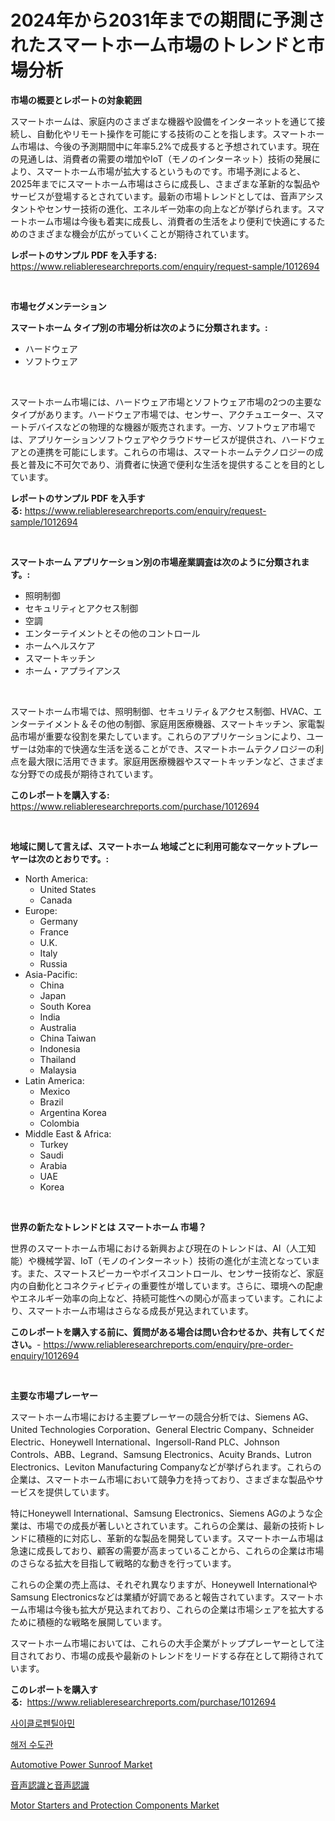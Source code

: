 <p><h1>2024年から2031年までの期間に予測されたスマートホーム市場のトレンドと市場分析</h1></p><p><strong>市場の概要とレポートの対象範囲</strong></p>
<p><p>スマートホームは、家庭内のさまざまな機器や設備をインターネットを通じて接続し、自動化やリモート操作を可能にする技術のことを指します。スマートホーム市場は、今後の予測期間中に年率5.2%で成長すると予想されています。現在の見通しは、消費者の需要の増加やIoT（モノのインターネット）技術の発展により、スマートホーム市場が拡大するというものです。市場予測によると、2025年までにスマートホーム市場はさらに成長し、さまざまな革新的な製品やサービスが登場するとされています。最新の市場トレンドとしては、音声アシスタントやセンサー技術の進化、エネルギー効率の向上などが挙げられます。スマートホーム市場は今後も着実に成長し、消費者の生活をより便利で快適にするためのさまざまな機会が広がっていくことが期待されています。</p></p>
<p><strong>レポートのサンプル PDF を入手する:</strong> <a href="https://www.reliableresearchreports.com/enquiry/request-sample/1012694">https://www.reliableresearchreports.com/enquiry/request-sample/1012694</a></p>
<p>&nbsp;</p>
<p><strong>市場セグメンテーション</strong></p>
<p><strong>スマートホーム タイプ別の市場分析は次のように分類されます。:</strong></p>
<p><ul><li>ハードウェア</li><li>ソフトウェア</li></ul></p>
<p>&nbsp;</p>
<p><p>スマートホーム市場には、ハードウェア市場とソフトウェア市場の2つの主要なタイプがあります。ハードウェア市場では、センサー、アクチュエーター、スマートデバイスなどの物理的な機器が販売されます。一方、ソフトウェア市場では、アプリケーションソフトウェアやクラウドサービスが提供され、ハードウェアとの連携を可能にします。これらの市場は、スマートホームテクノロジーの成長と普及に不可欠であり、消費者に快適で便利な生活を提供することを目的としています。</p></p>
<p><strong>レポートのサンプル PDF を入手する:</strong>&nbsp;<a href="https://www.reliableresearchreports.com/enquiry/request-sample/1012694">https://www.reliableresearchreports.com/enquiry/request-sample/1012694</a></p>
<p>&nbsp;</p>
<p><strong> スマートホーム アプリケーション別の市場産業調査は次のように分類されます。:</strong></p>
<p><ul><li>照明制御</li><li>セキュリティとアクセス制御</li><li>空調</li><li>エンターテイメントとその他のコントロール</li><li>ホームヘルスケア</li><li>スマートキッチン</li><li>ホーム・アプライアンス</li></ul></p>
<p>&nbsp;</p>
<p><p>スマートホーム市場では、照明制御、セキュリティ＆アクセス制御、HVAC、エンターテイメント＆その他の制御、家庭用医療機器、スマートキッチン、家電製品市場が重要な役割を果たしています。これらのアプリケーションにより、ユーザーは効率的で快適な生活を送ることができ、スマートホームテクノロジーの利点を最大限に活用できます。家庭用医療機器やスマートキッチンなど、さまざまな分野での成長が期待されています。</p></p>
<p><strong>このレポートを購入する:</strong>&nbsp; <a href="https://www.reliableresearchreports.com/purchase/1012694">https://www.reliableresearchreports.com/purchase/1012694</a></p>
<p>&nbsp;</p>
<p><strong>地域に関して言えば、スマートホーム 地域ごとに利用可能なマーケットプレーヤーは次のとおりです。:</strong></p>
<p><ul>
    <li>
        North America:
        <ul>
            <li>United States</li>
            <li>Canada</li>
        </ul>
    </li>
    <li>
        Europe:
        <ul>
            <li>Germany</li>
            <li>France</li>
            <li>U.K.</li>
            <li>Italy</li>
            <li>Russia</li>
        </ul>
    </li>
    <li>
        Asia-Pacific:
        <ul>
            <li>China</li>
            <li>Japan</li>
            <li>South Korea</li>
            <li>India</li>
            <li>Australia</li>
            <li>China Taiwan</li>
            <li>Indonesia</li>
            <li>Thailand</li>
            <li>Malaysia</li>
        </ul>
    </li>
    <li>
        Latin America:
        <ul>
            <li>Mexico</li>
            <li>Brazil</li>
            <li>Argentina Korea</li>
            <li>Colombia</li>
        </ul>
    </li>
    <li>
        Middle East & Africa:
        <ul>
            <li>Turkey</li>
            <li>Saudi</li>
            <li>Arabia</li>
            <li>UAE</li>
            <li>Korea</li>
        </ul>
    </li>
    </ul></p>
<p>&nbsp;</p>
<p><strong>世界の新たなトレンドとは スマートホーム 市場？</strong></p>
<p><p>世界のスマートホーム市場における新興および現在のトレンドは、AI（人工知能）や機械学習、IoT（モノのインターネット）技術の進化が主流となっています。また、スマートスピーカーやボイスコントロール、センサー技術など、家庭内の自動化とコネクティビティの重要性が増しています。さらに、環境への配慮やエネルギー効率の向上など、持続可能性への関心が高まっています。これにより、スマートホーム市場はさらなる成長が見込まれています。</p></p>
<p><strong>このレポートを購入する前に、質問がある場合は問い合わせるか、共有してください。</strong>- <a href="https://www.reliableresearchreports.com/enquiry/pre-order-enquiry/1012694">https://www.reliableresearchreports.com/enquiry/pre-order-enquiry/1012694</a></p>
<p>&nbsp;</p>
<p><strong>主要な市場プレーヤー</strong></p>
<p><p>スマートホーム市場における主要プレーヤーの競合分析では、Siemens AG、United Technologies Corporation、General Electric Company、Schneider Electric、Honeywell International、Ingersoll-Rand PLC、Johnson Controls、ABB、Legrand、Samsung Electronics、Acuity Brands、Lutron Electronics、Leviton Manufacturing Companyなどが挙げられます。これらの企業は、スマートホーム市場において競争力を持っており、さまざまな製品やサービスを提供しています。</p><p>特にHoneywell International、Samsung Electronics、Siemens AGのような企業は、市場での成長が著しいとされています。これらの企業は、最新の技術トレンドに積極的に対応し、革新的な製品を開発しています。スマートホーム市場は急速に成長しており、顧客の需要が高まっていることから、これらの企業は市場のさらなる拡大を目指して戦略的な動きを行っています。</p><p>これらの企業の売上高は、それぞれ異なりますが、Honeywell InternationalやSamsung Electronicsなどは業績が好調であると報告されています。スマートホーム市場は今後も拡大が見込まれており、これらの企業は市場シェアを拡大するために積極的な戦略を展開しています。</p><p>スマートホーム市場においては、これらの大手企業がトッププレーヤーとして注目されており、市場の成長や最新のトレンドをリードする存在として期待されています。</p></p>
<p><strong>このレポートを購入する:</strong>&nbsp;&nbsp;<a href="https://www.reliableresearchreports.com/purchase/1012694">https://www.reliableresearchreports.com/purchase/1012694</a></p>
<p><p><a href="https://medium.com/@mujgankortalih/%EC%82%AC%EC%9D%B4%ED%81%AC%EB%A1%9C%ED%8E%9C%ED%8B%B8%EC%95%84%EB%AF%BC-%EC%8B%9C%EC%9E%A5-%EB%8F%99%ED%96%A5-%EC%8B%9C%EC%9E%A5-%EB%8F%99%ED%96%A5-%EC%84%B1%EC%9E%A5-2024%EB%85%84%EB%B6%80%ED%84%B0-2031%EB%85%84%EA%B9%8C%EC%A7%80-%EC%98%88%EC%B8%A1-3d77a2fb9793">사이클로펜틸아민</a></p><p><a href="https://github.com/vs019sa3m8x/Market-Research-Report-List-1/blob/main/747359610380.md">해저 수도관</a></p><p><a href="https://issuu.com/reportprime-2/docs/automotive-power-sunroof-market-size-2030.pptx">Automotive Power Sunroof Market</a></p><p><a href="https://github.com/DonaldShaw1965/Market-Research-Report-List-1/blob/main/183621011387.md">音声認識と音声認識</a></p><p><a href="https://github.com/gulaimolin/Market-Research-Report-List-3/blob/main/motor-starters-and-protection-components-market.md">Motor Starters and Protection Components Market</a></p></p>